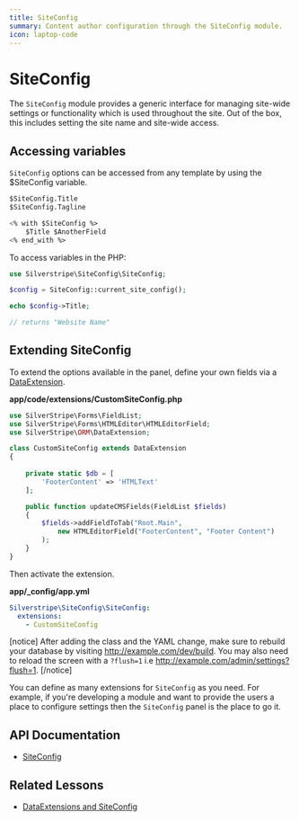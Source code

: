 ```yaml
---
title: SiteConfig
summary: Content author configuration through the SiteConfig module.
icon: laptop-code
---
```


# SiteConfig

The `SiteConfig` module provides a generic interface for managing site-wide settings or functionality which is used 
throughout the site. Out of the box, this includes setting the site name and site-wide access.

## Accessing variables

`SiteConfig` options can be accessed from any template by using the $SiteConfig variable.


```ss
$SiteConfig.Title 
$SiteConfig.Tagline

<% with $SiteConfig %>
    $Title $AnotherField
<% end_with %>
```

To access variables in the PHP:


```php
use Silverstripe\SiteConfig\SiteConfig;

$config = SiteConfig::current_site_config(); 

echo $config->Title;

// returns "Website Name"
```

## Extending SiteConfig

To extend the options available in the panel, define your own fields via a [DataExtension](api:SilverStripe\ORM\DataExtension).

**app/code/extensions/CustomSiteConfig.php**


```php
use SilverStripe\Forms\FieldList;
use SilverStripe\Forms\HTMLEditor\HTMLEditorField;
use SilverStripe\ORM\DataExtension;

class CustomSiteConfig extends DataExtension 
{
    
    private static $db = [
        'FooterContent' => 'HTMLText'
    ];

    public function updateCMSFields(FieldList $fields) 
    {
        $fields->addFieldToTab("Root.Main", 
            new HTMLEditorField("FooterContent", "Footer Content")
        );
    }
}
```

Then activate the extension.

**app/_config/app.yml**


```yml
Silverstripe\SiteConfig\SiteConfig:
  extensions:
    - CustomSiteConfig
```

[notice]
After adding the class and the YAML change, make sure to rebuild your database by visiting http://example.com/dev/build.
You may also need to reload the screen with a `?flush=1` i.e http://example.com/admin/settings?flush=1.
[/notice]

You can define as many extensions for `SiteConfig` as you need. For example, if you're developing a module and want to
provide the users a place to configure settings then the `SiteConfig` panel is the place to go it.

## API Documentation

* [SiteConfig](api:SilverStripe\SiteConfig\SiteConfig)


## Related Lessons
* [DataExtensions and SiteConfig](https://www.silverstripe.org/learn/lessons/v4/data-extensions-and-siteconfig-1)
